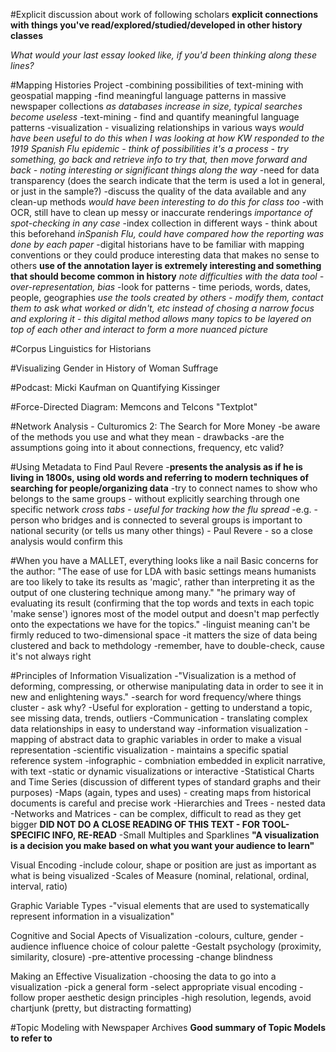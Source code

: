 #Explicit discussion about work of following scholars
**explicit connections with things you've read/explored/studied/developed in other history classes**

*What would your last essay looked like, if you'd been thinking along these lines?*

#Mapping Histories Project
-combining possibilities of text-mining with geospatial mapping
-find meaningful language patterns in massive newspaper collections
*as databases increase in size, typical searches become useless*
-text-mining - find and quantify meaningful language patterns
-visualization - visualizing relationships in various ways
*would have been useful to do this when I was looking at how KW responded to the 1919 Spanish Flu epidemic - think of possibilities*
*it's a process - try something, go back and retrieve info to try that, then move forward and back - noting interesting or significant things along the way*
-need for data transparency (does the search indicate that the term is used a lot in general, or just in the sample?)
-discuss the quality of the data available and any clean-up methods
*would have been interesting to do this for class too*
-with OCR, still have to clean up messy or inaccurate renderings
*importance of spot-checking in any case*
-index collection in different ways - think about this beforehand
*inSpanish Flu, could have compared how the reporting was done by each paper*
-digital historians have to be familiar with mapping conventions or they could produce 
interesting data that makes no sense to others
**use of the annotation layer is extremely interesting and something that should become common in history**
*note difficulties with the data tool - over-representation, bias*
-look for patterns - time periods, words, dates, people, geographies
*use the tools created by others - modify them, contact them to ask what worked or didn't, etc*
*instead of chosing a narrow focus and exploring it - this digital method allows many topics to be layered on top of each other and interact to form a more nuanced picture*

#Corpus Linguistics for Historians


#Visualizing Gender in History of Woman Suffrage


#Podcast: Micki Kaufman on Quantifying Kissinger


#Force-Directed Diagram: Memcons and Telcons "Textplot"


#Network Analysis - Culturomics 2: The Search for More Money
-be aware of the methods you use and what they mean - drawbacks
-are the assumptions going into it about connections, frequency, etc valid?


#Using Metadata to Find Paul Revere
-**presents the analysis as if he is living in 1800s, using old words and referring to modern techniques of searching for people/organizing data**
-try to connect names to show who belongs to the same groups - without explicitly searching through one specific network
*cross tabs - useful for tracking how the flu spread*
-e.g. - person who bridges and is connected to several groups is important to national security (or tells us many other things) - Paul Revere - so a close analysis would confirm this


#When you have a MALLET, everything looks like a nail
Basic concerns for the author:
"The ease of use for LDA with basic settings means humanists are too likely to take its results as 'magic', rather than interpreting it as the output of one clustering technique among many."
"he primary way of evaluating its result (confirming that the top words and texts in each topic 'make sense') ignores most of the model output and doesn't map perfectly onto the expectations we have for the topics."
-linguist meaning can't be firmly reduced to two-dimensional space
-it matters the size of data being clustered and back to methdology
	-remember, have to double-check, cause it's not always right


#Principles of Information Visualization
-"Visualization is a method of deforming, compressing, or otherwise manipulating data in order to see it in new and enlightening ways."
-search for word frequency/where things cluster - ask why?
-Useful for exploration - getting to understand a topic, see missing data, trends, outliers
-Communication - translating complex data relationships in easy to understand way
-information visualization - mapping of abstract data to graphic variables in order to make a visual representation
-scientific visualization - maintains a specific spatial reference system
-infographic - combniation embedded in explicit narrative, with text
-static or dynamic visualizations or interactive 
-Statistical Charts and Time Series (discussion of different types of standard graphs and their purposes)
-Maps (again, types and uses) - creating maps from historical documents is careful and precise work
-Hierarchies and Trees - nested data
-Networks and Matrices - can be complex, difficult to read as they get bigger
**DID NOT DO A CLOSE READING OF THIS TEXT - FOR TOOL-SPECIFIC INFO, RE-READ**
-Small Multiples and Sparklines
**"A visualization is a decision you make based on what you want your audience to learn"**

Visual Encoding
-include colour, shape or position are just as important as what is being visualized
-Scales of Measure (nominal, relational, ordinal, interval, ratio)

Graphic Variable Types
-"visual elements that are used to systematically represent information in a visualization"

Cognitive and Social Apects of Visualization
-colours, culture, gender - audience influence choice of colour palette
-Gestalt psychology (proximity, similarity, closure)
-pre-attentive processing
-change blindness

Making an Effective Visualization
-choosing the data to go into a visualization
-pick a general form
-select appropriate visual encoding
-follow proper aesthetic design principles
	-high resolution, legends, avoid chartjunk (pretty, but distracting formatting)


#Topic Modeling with Newspaper Archives
**Good summary of Topic Models to refer to**



